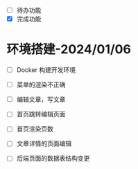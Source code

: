
+ [ ] 待办功能
+ [X] 完成功能

# 环境搭建-2024/01/06
+ [ ] Docker 构建开发环境
+ [ ] 菜单的渲染不正确
+ [ ] 编辑文章，写文章
+ [ ] 首页跳转编辑页面
+ [ ] 首页渲染页数
+ [ ] 文章详情的页面编辑
+ [ ] 后端页面的数据表结构变更




